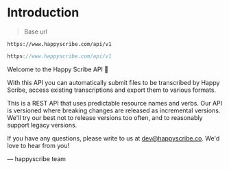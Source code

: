 # Introduction

> Base url


```shell
https://www.happyscribe.com/api/v1
```

```javascript
https://www.happyscribe.com/api/v1
```



Welcome to the Happy Scribe API  👋

With this API you can automatically submit files to be transcribed by Happy Scribe, access existing transcriptions and export them to various formats.

This is a REST API that uses predictable resource names and verbs. Our API is versioned where breaking changes are released as incremental versions. We'll try our best not to release versions too often, and to reasonably support legacy versions.

If you have any questions, please write to us at [dev@happyscribe.co](mailto:dev@happyscribe.co). We'd love to hear from you!

— happyscribe team

